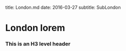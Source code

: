 title: London.md
date: 2016-03-27
subtitle: SubLondon

# London lorem

### This is an H3 level header